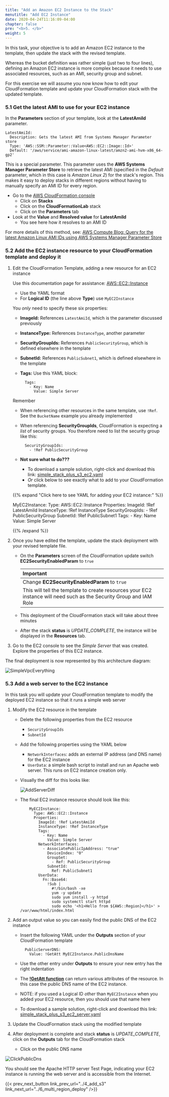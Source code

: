 ```yaml
---
title: "Add an Amazon EC2 Instance to the Stack"
menutitle: "Add EC2 Instance"
date: 2020-04-24T11:16:09-04:00
chapter: false
pre: "<b>5. </b>"
weight: 5
---
```


In this task, your objective is to add an Amazon EC2 instance to the template, then update the stack with the revised template.

Whereas the bucket definition was rather simple (just two to four lines), defining an Amazon EC2 instance is more complex because it needs to use associated resources, such as an AMI, security group and subnet.

For this exercise we will assume you now know how to edit your CloudFormation template and update your CloudFormation stack with the updated template.

### 5.1 Get the latest AMI to use for your EC2 instance

In the **Parameters** section of your template, look at the **LatestAmiId** parameter.

    LatestAmiId:
      Description: Gets the latest AMI from Systems Manager Parameter store
      Type: 'AWS::SSM::Parameter::Value<AWS::EC2::Image::Id>'
      Default: '/aws/service/ami-amazon-linux-latest/amzn2-ami-hvm-x86_64-gp2'

This is a special parameter. This parameter uses the **AWS Systems Manager Parameter Store** to retrieve the latest AMI (specified in the *Default* parameter, which in this case is *Amazon Linux 2*) for the stack's region. This makes it easy to deploy stacks in different regions without having to manually specify an AMI ID for every region.

* Go to the [AWS CloudFormation console](https://console.aws.amazon.com/cloudformation)
    * Click on **Stacks**
    * Click on the **CloudFormationLab** stack
    * Click on the **Parameters** tab
* Look at the **Value** and **Resolved value** for **LatestAmiId**
    * You see here how it resolves to an AMI ID

For more details of this method, see: [AWS Compute Blog: Query for the latest Amazon Linux AMI IDs using AWS Systems Manager Parameter Store](https://aws.amazon.com/blogs/compute/query-for-the-latest-amazon-linux-ami-ids-using-aws-systems-manager-parameter-store/)

### 5.2 Add the EC2 instance resource to your CloudFormation template and deploy it

1. Edit the CloudFormation Template, adding a new resource for an EC2 instance

    Use this documentation page for assistance:
        [AWS::EC2::Instance](https://docs.aws.amazon.com/AWSCloudFormation/latest/UserGuide/aws-properties-ec2-instance.html)

    * Use the YAML format
    * For **Logical ID** (the line above **Type**) use `MyEC2Instance`

    You _only_ need to specify these six properties:

    * **ImageId:** References `LatestAmiId`, which is the parameter discussed previously
    * **InstanceType:** References `InstanceType`, another parameter
    * **SecurityGroupIds:** References `PublicSecurityGroup`, which is defined elsewhere in the template
    * **SubnetId:** References `PublicSubnet1`, which is defined elsewhere in the template
    * **Tags:** Use this YAML block:

            Tags:
              - Key: Name
                Value: Simple Server

    Remember

    * When referencing other resources in the same template, use `!Ref`. See the `BucketName` example you already implemented
    * When referencing **SecurityGroupIds**, CloudFormation is expecting a _list_ of security groups. You therefore need to list the security group like this:

            SecurityGroupIds:
              - !Ref PublicSecurityGroup

    * **Not sure what to do???**
      * To download a sample solution, right-click and download this link:
    [simple_stack_plus_s3_ec2.yaml](/Reliability/200_Deploy_and_Update_CloudFormation/Code/CloudFormation/simple_stack_plus_s3_ec2.yaml)
      * _Or_ click below to see exactly what to add to your CloudFormation template.

    {{% expand "Click here to see YAML for adding your EC2 instance:" %}}

      MyEC2Instance:
        Type: AWS::EC2::Instance
        Properties:
          ImageId: !Ref LatestAmiId
          InstanceType: !Ref InstanceType
          SecurityGroupIds:
            - !Ref PublicSecurityGroup
          SubnetId: !Ref PublicSubnet1
          Tags:
            - Key: Name
              Value: Simple Server

    {{% /expand %}}

1. Once you have edited the template, update the stack deployment with your revised template file.
    * On the **Parameters** screen of the CloudFormation update switch **EC2SecurityEnabledParam** to `true`

        | Important |
        |:---|
        |Change **EC2SecurityEnabledParam** to `true`|
        |This will tell the template to create resources your EC2 instance will need such as the Security Group and IAM Role|

    * This deployment of the CloudFormation stack will take about three minutes
    * After the stack **status** is _UPDATE_COMPLETE_, the instance will be displayed in the **Resources** tab.

1. Go to the EC2 console to see the *Simple Server* that was created. Explore the properties of this EC2 instance.

The final deployment is now represented by this architecture diagram:

![SimpleVpcEverything](/Reliability/200_Deploy_and_Update_CloudFormation/Images/SimpleVpcEverything.png)

### 5.3 Add a web server to the EC2 instance

In this task you will update your CloudFormation template to modify the deployed EC2 instance so that it runs a simple web server

1. Modify the EC2 resource in the template
    * Delete the following properties from the EC2 resource
        * `SecurityGroupIds`
        * `SubnetId`
    * Add the following properties using the YAML below
        * `NetworkInterfaces`: adds an external IP address (and DNS name) for the EC2 instance
        * `UserData`: a simple bash script to install and run an Apache web server. This runs on EC2 instance creation only.

    * Visually the diff for this looks like:

         ![AddServerDiff](/Reliability/200_Deploy_and_Update_CloudFormation/Images/AddServerDiff.png)

    * The final EC2 instance resource should look like this:

              MyEC2Instance:
                Type: AWS::EC2::Instance
                Properties:
                  ImageId: !Ref LatestAmiId
                  InstanceType: !Ref InstanceType
                  Tags:
                    - Key: Name
                      Value: Simple Server
                  NetworkInterfaces:
                    - AssociatePublicIpAddress: "true"
                      DeviceIndex: "0"
                      GroupSet:
                        - Ref: PublicSecurityGroup
                      SubnetId:
                        Ref: PublicSubnet1
                  UserData:
                    Fn::Base64:
                      !Sub |
                        #!/bin/bash -xe
                        yum -y update
                        sudo yum install -y httpd
                        sudo systemctl start httpd
                        sudo echo '<h1>Hello from ${AWS::Region}</h1>' > /var/www/html/index.html

1. Add an output value so you can easily find the public DNS of the EC2 instance
    * Insert the following YAML under the **Outputs** section of your CloudFormation template

            PublicServerDNS:
              Value: !GetAtt MyEC2Instance.PublicDnsName

    * Use the other entry under **Outputs** to ensure your new entry has the right indentation
    * The **[!GetAtt function](https://docs.aws.amazon.com/AWSCloudFormation/latest/UserGuide/intrinsic-function-reference-getatt.html)** can return various attributes of the resource. In this case the public DNS name of the EC2 instance.
    * NOTE: if you used a Logical ID _other_ than `MyEC2Instance` when you added your EC2 resource, then you should use that name here
    * To download a sample solution, right-click and download this link:
    [simple_stack_plus_s3_ec2_server.yaml](/Reliability/200_Deploy_and_Update_CloudFormation/Code/CloudFormation/simple_stack_plus_s3_ec2_server.yaml)

1. Update the CloudFormation stack using the modified template
1. After deployment is complete and stack **status** is _UPDATE_COMPLETE_, click on the **Outputs** tab for the CloudFormation stack
    * Click on the public DNS name

![ClickPublicDns](/Reliability/200_Deploy_and_Update_CloudFormation/Images/ClickPublicDns.png)

You should see the Apache HTTP server Test Page, indicating your EC2 instance is running the web server and is accessible from the Internet.

{{< prev_next_button link_prev_url="../4_add_s3" link_next_url="../6_multi_region_deploy" />}}
